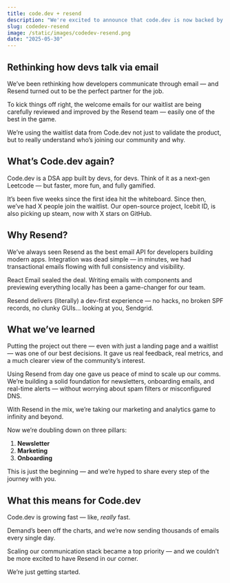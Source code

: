 ```yaml
---
title: code.dev + resend
description: "We're excited to announce that code.dev is now backed by Resend."
slug: codedev-resend
image: /static/images/codedev-resend.png
date: "2025-05-30"
---
```


## Rethinking how devs talk via email

We’ve been rethinking how developers communicate through email — and Resend turned out to be the perfect partner for the job.

To kick things off right, the welcome emails for our waitlist are being carefully reviewed and improved by the Resend team — easily one of the best in the game.

We’re using the waitlist data from Code.dev not just to validate the product, but to really understand who’s joining our community and why.

## What’s Code.dev again?

Code.dev is a DSA app built by devs, for devs. Think of it as a next-gen Leetcode — but faster, more fun, and fully gamified.

It’s been five weeks since the first idea hit the whiteboard. Since then, we’ve had X people join the waitlist. Our open-source project, Icebit ID, is also picking up steam, now with X stars on GitHub.

## Why Resend?

We’ve always seen Resend as the best email API for developers building modern apps. Integration was dead simple — in minutes, we had transactional emails flowing with full consistency and visibility.

React Email sealed the deal. Writing emails with components and previewing everything locally has been a game-changer for our team.

Resend delivers (literally) a dev-first experience — no hacks, no broken SPF records, no clunky GUIs... looking at you, Sendgrid.

## What we’ve learned

Putting the project out there — even with just a landing page and a waitlist — was one of our best decisions. It gave us real feedback, real metrics, and a much clearer view of the community’s interest.

Using Resend from day one gave us peace of mind to scale up our comms. We’re building a solid foundation for newsletters, onboarding emails, and real-time alerts — without worrying about spam filters or misconfigured DNS.

With Resend in the mix, we’re taking our marketing and analytics game to infinity and beyond.

Now we’re doubling down on three pillars:

1. **Newsletter**
2. **Marketing**
3. **Onboarding**

This is just the beginning — and we’re hyped to share every step of the journey with you.

## What this means for Code.dev

Code.dev is growing fast — like, *really* fast.

Demand’s been off the charts, and we’re now sending thousands of emails every single day.

Scaling our communication stack became a top priority — and we couldn’t be more excited to have Resend in our corner.

We’re just getting started.
